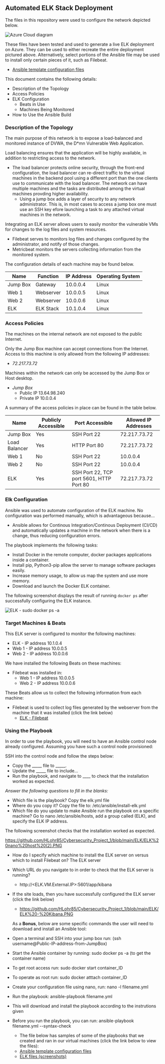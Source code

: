 ## Automated ELK Stack Deployment

The files in this repository were used to configure the network depicted below.

![Azure Cloud diagram](https://github.com/HLohr85/Cybersecurity_Project_1/blob/main/Diagrams/Azure%20Cloud%20diagram%20with%20ELK%20VM.PNG)

These files have been tested and used to generate a live ELK deployment on Azure. They can be used to either recreate the entire deployment pictured above. Alternatively, select portions of the Ansible file may be used to install only certain pieces of it, such as Filebeat.

  - [Ansible template configuration files](https://github.com/HLohr85/Cybersecurity_Project_1/tree/main/Ansible)

This document contains the following details:
- Description of the Topology
- Access Policies
- ELK Configuration
  - Beats in Use
  - Machines Being Monitored
- How to Use the Ansible Build


### Description of the Topology

The main purpose of this network is to expose a load-balanced and monitored instance of DVWA, the D*mn Vulnerable Web Application.

Load balancing ensures that the application will be highly available, in addition to restricting access to the network.
- The load balancer protects online security, through the front-end configuration, the load balancer can re-direct traffic to the virtual machines in the backend pool using a different port than the one clients use to communicate with the load balancer. The network can have multiple machines and the tasks are distributed among the virtual machines provding higher availability.
  - Using a jump box adds a layer of security to any network administrator. This is, in most cases to access a jump box one must use an SSH key efore launching a task to any attached virtual machines in the network.  

Integrating an ELK server allows users to easily monitor the vulnerable VMs for changes to the log files and system resources.
- Filebeat serves to monitors log files and changes configured by the administrator, and notify of those changes. 
- Metricbeat monitors the servers collecting information from the monitored system.  

The configuration details of each machine may be found below.

| Name     | Function | IP Address | Operating System |
|----------|----------|------------|------------------|
| Jump Box | Gateway  | 10.0.0.4   | Linux            |
| Web 1    | Webserver| 10.0.0.5   | Linux            |
| Web 2    | Webserver| 10.0.0.6   | Linux            |
| ELK      | ELK Stack| 10.1.0.4   | Linux            |

### Access Policies

The machines on the internal network are not exposed to the public Internet. 

Only the Jump Box machine can accept connections from the Internet. Access to this machine is only allowed from the following IP addresses:
- _72.217.73.72_

Machines within the network can only be accessed by the Jump Box or Host desktop.
- _Jump Box_
  - Public IP 13.64.98.240
  - Private IP 10.0.0.4

A summary of the access policies in place can be found in the table below.

| Name     | Publicly Accessible | Port Accessible   | Allowed IP Addresses |
|----------|---------------------|-------------------|----------------------|
| Jump Box | Yes                 | SSH Port 22       | 72.217.73.72         |
| Load Balancer   | Yes                 | HTTP Port 80      | 72.217.73.72         |
| Web 1    | No                  | SSH Port 22       | 10.0.0.4             |
| Web 2    | No                  | SSH Port 22       | 10.0.0.4             |
| ELK      | Yes                 | SSH Port 22, TCP port 5601, HTTP Port 80     | 72.217.73.72         |

### Elk Configuration

Ansible was used to automate configuration of the ELK machine. No configuration was performed manually, which is advantageous because...
- Ansible allows for Continous Integration/Continous Deployment (CI/CD) and automatically updates a machine in the network when there is a change, thus reducing configuration errors.

The playbook implements the following tasks:
- Install Docker in the remote computer, docker packages applications inside a container.
- Install pip, Python3-pip allow the server to manage software packages easily.
- Increase memory usage, to allow us map the system and use more memory.
- Download and launch the Docker ELK container.

The following screenshot displays the result of running `docker ps` after successfully configuring the ELK instance.

![ELK - sudo docker ps -a](https://github.com/HLohr85/Cybersecurity_Project_1/blob/main/ELK/ELK%20docker%20ps.PNG)

### Target Machines & Beats
This ELK server is configured to monitor the following machines:
- ELK - IP address 10.1.0.4
- Web 1 - IP address 10.0.0.5
- Web 2 - IP address 10.0.0.6

We have installed the following Beats on these machines:
- Filebeat was installed in:
  - Web 1 - IP address 10.0.0.5
  - Web 2 - IP address 10.0.0.6

These Beats allow us to collect the following information from each machine:
- Filebeat is used to collect log files generated by the webserver from the machine that it was installed (click the link below) 
  - [ELK - Filebeat](https://github.com/HLohr85/Cybersecurity_Project_1/blob/main/ELK/ELK%20-%20Filebeat.PNG)

### Using the Playbook
In order to use the playbook, you will need to have an Ansible control node already configured. Assuming you have such a control node provisioned: 

SSH into the control node and follow the steps below:
- Copy the _____ file to _____.
- Update the _____ file to include...
- Run the playbook, and navigate to ____ to check that the installation worked as expected.

_Answer the following questions to fill in the blanks:_
- Which file is the playbook? Copy the elk.yml file 
- Where do you copy it? Copy the file to: /etc/ansible/install-elk.yml
- Which file do you update to make Ansible run the playbook on a specific machine? Go to nano /etc/ansible/hosts, add a group called (ELK), and specify the ELK IP address.

The following screenshot checks that the installation worked as expected.

https://github.com/HLohr85/Cybersecurity_Project_1/blob/main/ELK/ELK%20nano%20host%20(2).PNG

- How do I specify which machine to install the ELK server on versus which to install Filebeat on? The ELK server 
- Which URL do you navigate to in order to check that the ELK server is running? 
  - http://<ELK.VM.External.IP>:5601/app/kibana
- If the site loads, then you have successfully configured the ELK server (click the link below) 
  - https://github.com/HLohr85/Cybersecurity_Project_1/blob/main/ELK/ELK%20-%20Kibana.PNG

  As a **Bonus**, below are some specific commands the user will need to download and install an Ansible tool: 
- Open a terminal and SSH into your jump box run: (ssh username@Public-IP-address-from-JumpBox)
- Start the Ansible container by running: sudo docker ps -a (to get the container name)
- To get root access run: sudo docker start container_ID
- To operate as root run: sudo docker atttach container_ID
- Create your configuration file using nano, run: nano -l filename.yml
- Run the playbook: ansible-playbook filename.yml
- This will download and install the playbook according to the instrutions given
- Before you run the playbook, you can run: ansible-playbook filename.yml --syntax-check

  - The file below has samples of some of the playbooks that we created and ran in our virtual machines (click the link below to view the files):
   - [Ansible template configuration files](https://github.com/HLohr85/Cybersecurity_Project_1/tree/main/Ansible)
   - [ELK files (screenshots)](https://github.com/HLohr85/Cybersecurity_Project_1/tree/main/ELK) 

